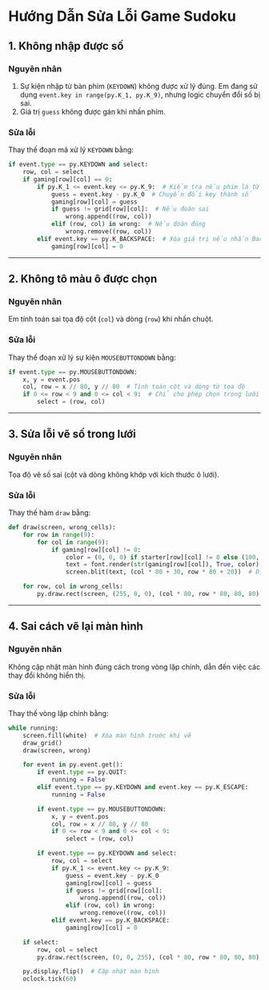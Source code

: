 # Hướng Dẫn Sửa Lỗi Game Sudoku



## 1. Không nhập được số
### Nguyên nhân
1. Sự kiện nhập từ bàn phím (`KEYDOWN`) không được xử lý đúng. Em đang sử dụng `event.key in range(py.K_1, py.K_9)`, nhưng logic chuyển đổi số bị sai.
2. Giá trị `guess` không được gán khi nhấn phím.

### Sửa lỗi
Thay thế đoạn mã xử lý `KEYDOWN` bằng:
```python
if event.type == py.KEYDOWN and select:
    row, col = select
    if gaming[row][col] == 0:
        if py.K_1 <= event.key <= py.K_9:  # Kiểm tra nếu phím là từ 1-9
            guess = event.key - py.K_0  # Chuyển đổi key thành số
            gaming[row][col] = guess
            if guess != grid[row][col]:  # Nếu đoán sai
                wrong.append((row, col))
            elif (row, col) in wrong:  # Nếu đoán đúng
                wrong.remove((row, col))
        elif event.key == py.K_BACKSPACE:  # Xóa giá trị nếu nhấn Backspace
            gaming[row][col] = 0
```

---

## 2. Không tô màu ô được chọn
### Nguyên nhân
Em tính toán sai tọa độ cột (`col`) và dòng (`row`) khi nhấn chuột.

### Sửa lỗi
Thay thế đoạn xử lý sự kiện `MOUSEBUTTONDOWN` bằng:
```python
if event.type == py.MOUSEBUTTONDOWN:
    x, y = event.pos
    col, row = x // 80, y // 80  # Tính toán cột và dòng từ tọa độ
    if 0 <= row < 9 and 0 <= col < 9:  # Chỉ cho phép chọn trong lưới
        select = (row, col)
```

---

## 3. Sửa lỗi vẽ số trong lưới
### Nguyên nhân
Tọa độ vẽ số sai (cột và dòng không khớp với kích thước ô lưới).

### Sửa lỗi
Thay thế hàm `draw` bằng:
```python
def draw(screen, wrong_cells):
    for row in range(9):
        for col in range(9):
            if gaming[row][col] != 0:
                color = (0, 0, 0) if starter[row][col] != 0 else (100, 150, 255)
                text = font.render(str(gaming[row][col]), True, color)
                screen.blit(text, (col * 80 + 30, row * 80 + 20))  # Điều chỉnh tọa độ

    for row, col in wrong_cells:
        py.draw.rect(screen, (255, 0, 0), (col * 80, row * 80, 80, 80), 2)
```

---

## 4. Sai cách vẽ lại màn hình
### Nguyên nhân
Không cập nhật màn hình đúng cách trong vòng lặp chính, dẫn đến việc các thay đổi không hiển thị.

### Sửa lỗi
Thay thế vòng lặp chính bằng:
```python
while running:
    screen.fill(white)  # Xóa màn hình trước khi vẽ
    draw_grid()
    draw(screen, wrong)

    for event in py.event.get():
        if event.type == py.QUIT:
            running = False
        elif event.type == py.KEYDOWN and event.key == py.K_ESCAPE:
            running = False

        if event.type == py.MOUSEBUTTONDOWN:
            x, y = event.pos
            col, row = x // 80, y // 80
            if 0 <= row < 9 and 0 <= col < 9:
                select = (row, col)

        if event.type == py.KEYDOWN and select:
            row, col = select
            if py.K_1 <= event.key <= py.K_9:
                guess = event.key - py.K_0
                gaming[row][col] = guess
                if guess != grid[row][col]:
                    wrong.append((row, col))
                elif (row, col) in wrong:
                    wrong.remove((row, col))
            elif event.key == py.K_BACKSPACE:
                gaming[row][col] = 0

    if select:
        row, col = select
        py.draw.rect(screen, (0, 0, 255), (col * 80, row * 80, 80, 80), 3)

    py.display.flip()  # Cập nhật màn hình
    oclock.tick(60)
```

